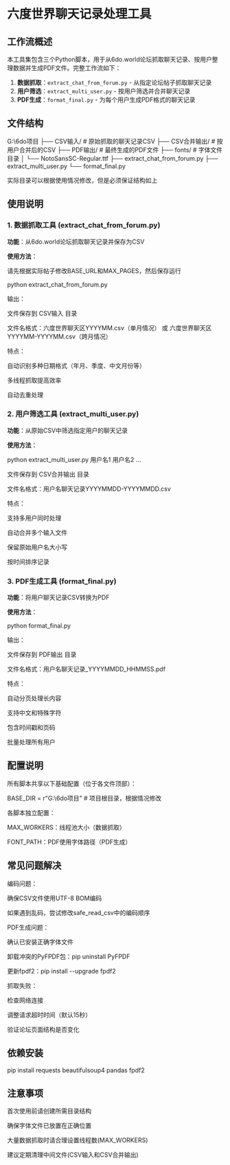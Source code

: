 # 六度世界聊天记录处理工具

## 工作流概述

本工具集包含三个Python脚本，用于从6do.world论坛抓取聊天记录、按用户整理数据并生成PDF文件。完整工作流如下：

1. **数据抓取**：`extract_chat_from_forum.py` - 从指定论坛帖子抓取聊天记录
2. **用户筛选**：`extract_multi_user.py` - 按用户筛选并合并聊天记录
3. **PDF生成**：`format_final.py` - 为每个用户生成PDF格式的聊天记录

## 文件结构
G:\6do项目
├── CSV输入/ # 原始抓取的聊天记录CSV
├── CSV合并输出/ # 按用户合并后的CSV
├── PDF输出/ # 最终生成的PDF文件
├── fonts/ # 字体文件目录
│ └── NotoSansSC-Regular.ttf
├── extract_chat_from_forum.py
├── extract_multi_user.py
└── format_final.py

实际目录可以根据使用情况修改，但是必须保证结构如上

## 使用说明

### 1. 数据抓取工具 (extract_chat_from_forum.py)

**功能**：从6do.world论坛抓取聊天记录并保存为CSV

**使用方法**：
 
 请先根据实际帖子修改BASE_URL和MAX_PAGES，然后保存运行

 python extract_chat_from_forum.py

 输出：

 文件保存到 CSV输入 目录

 文件名格式：六度世界聊天区YYYYMM.csv（单月情况） 或 六度世界聊天区YYYYMM-YYYYMM.csv（跨月情况）

 特点：

 自动识别多种日期格式（年月、季度、中文月份等）

 多线程抓取提高效率

 自动去重处理

### 2. 用户筛选工具 (extract_multi_user.py)

**功能**：从原始CSV中筛选指定用户的聊天记录

**使用方法**：

 python extract_multi_user.py 用户名1 用户名2 ...

 文件保存到 CSV合并输出 目录

 文件名格式：用户名聊天记录YYYYMMDD-YYYYMMDD.csv

 特点：

 支持多用户同时处理

 自动合并多个输入文件

 保留原始用户名大小写

 按时间排序记录

### 3. PDF生成工具 (format_final.py)

**功能**：将用户聊天记录CSV转换为PDF

**使用方法**：

 python format_final.py

 输出：

 文件保存到 PDF输出 目录

 文件名格式：用户名聊天记录_YYYYMMDD_HHMMSS.pdf

 特点：

 自动分页处理长内容

 支持中文和特殊字符

 包含时间戳和页码

 批量处理所有用户

## 配置说明

 所有脚本共享以下基础配置（位于各文件顶部）：

 BASE_DIR = r"G:\6do项目"  # 项目根目录，根据情况修改

 各脚本独立配置：

 MAX_WORKERS：线程池大小（数据抓取）

 FONT_PATH：PDF使用字体路径（PDF生成）

## 常见问题解决

 编码问题：

 确保CSV文件使用UTF-8 BOM编码

 如果遇到乱码，尝试修改safe_read_csv中的编码顺序

 PDF生成问题：

 确认已安装正确字体文件

 卸载冲突的PyFPDF包：pip uninstall PyFPDF

 更新fpdf2：pip install --upgrade fpdf2

 抓取失败：

 检查网络连接

 调整请求超时时间（默认15秒）

 验证论坛页面结构是否变化

## 依赖安装

 pip install requests beautifulsoup4 pandas fpdf2

## 注意事项

 首次使用前请创建所需目录结构

 确保字体文件已放置在正确位置

 大量数据抓取时请合理设置线程数(MAX_WORKERS)


 建议定期清理中间文件(CSV输入和CSV合并输出)

